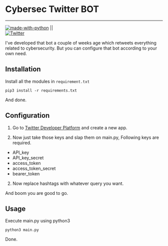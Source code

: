 # Cybersec Twitter BOT 
***
[![made-with-python](https://img.shields.io/badge/Made%20with-Python-1f425f.svg)](https://www.python.org/)   ||   
    [![Twitter](https://img.shields.io/twitter/url/https/twitter.com/cloudposse.svg?style=social&label=Follow%20%40botcybersec)](https://twitter.com/botcybersec)

I've developed that bot a couple of weeks age which retweets everything related to cybersecurity.
But you can configure that bot according to your own need.

## Installation
Install all the modules in ```requirement.txt```
```
pip3 install -r requirements.txt
```
And done.

## Configuration

1. Go to [Twitter Developer Platform](https://developer.twitter.com/) and create a new app.  

2. Now just take those keys and slap them on main.py, Following keys are required.
- API_key
- API_key_secret
- access_token
- access_token_secret
- bearer_token

2. Now replace hashtags with whatever query you want.

And boom you are good to go.

## Usage

Execute main.py using python3

```
python3 main.py
```
Done.


